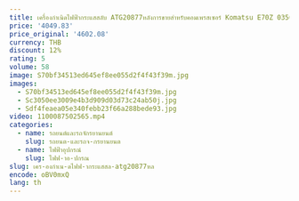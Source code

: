 ```yaml
---
title: เครื่องกำเนิดไฟฟ้ากระแสสลับ ATG20877หลังการขายสำหรับคอมเพรสเซอร์ Komatsu E70Z 0350003880 0350003881 1812004520 90284020 1812004790
price: '4049.83'
price_original: '4602.08'
currency: THB
discount: 12%
rating: 5
volume: 58
image: S70bf34513ed645ef8ee055d2f4f43f39m.jpg
images:
  - S70bf34513ed645ef8ee055d2f4f43f39m.jpg
  - Sc3050ee3009e4b3d909d03d73c24ab50j.jpg
  - Sdf4feaea05e340febb23f66a288bede93.jpg
video: 1100087502565.mp4
categories:
  - name: รถยนต์และรถจักรยานยนต์
    slug: รถยนต-และรถจ-กรยานยนต
  - name: ไฟฟ้าอุปกรณ์
    slug: ไฟฟ-าอ-ปกรณ
slug: เคร-องกำเน-ดไฟฟ-ากระแสสล-atg20877หล
encode: oBV0mxQ
lang: th
---
```

  